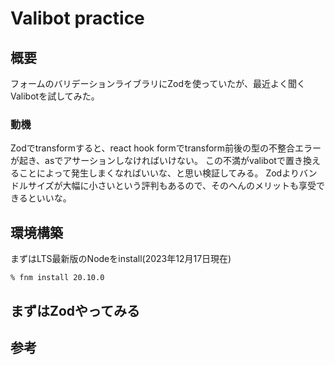 # Valibot practice

## 概要
フォームのバリデーションライブラリにZodを使っていたが、最近よく聞くValibotを試してみた。

### 動機

Zodでtransformすると、react hook formでtransform前後の型の不整合エラーが起き、asでアサーションしなければいけない。
この不満がvalibotで置き換えることによって発生しまくなればいいな、と思い検証してみる。
Zodよりバンドルサイズが大幅に小さいという評判もあるので、そのへんのメリットも享受できるといいな。

## 環境構築

まずはLTS最新版のNodeをinstall(2023年12月17日現在)
```
% fnm install 20.10.0
```

## まずはZodやってみる

## 参考